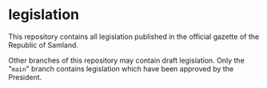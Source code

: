 # legislation

This repository contains all legislation published in the official gazette of the Republic of Samland.

Other branches of this repository may contain draft legislation. Only the "`main`" branch contains legislation which have been approved by the President.

